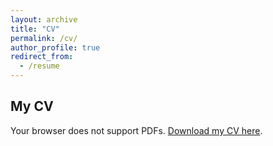 ```yaml
---
layout: archive
title: "CV"
permalink: /cv/
author_profile: true
redirect_from:
  - /resume
---
```


## My CV

<object data="personal_files/Gianluca_Covini_CV_drive.pdf" type="application/pdf" width="100%" height="600px">
   <p>Your browser does not support PDFs. 
   <a href="assets/cv.pdf" target="_blank">Download my CV here</a>.</p>
</object>
